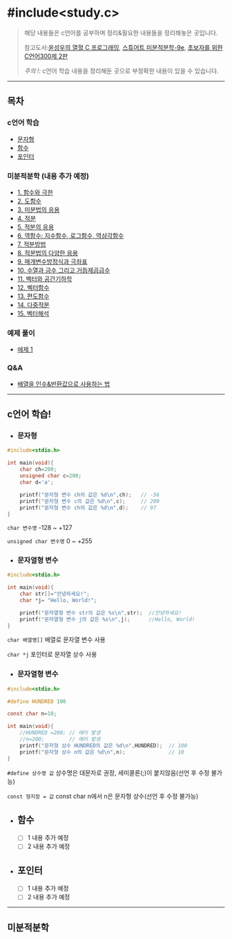 # #include<study.c>

>해당 내용들은 c언어를 공부하며 정리&필요한 내용들을 정리해놓은 곳입니다.
>
>참고도서:[윤성우의 열혈 C 프로그래밍](http://www.orentec.co.kr/booklist/C_BASIC_2/book_sub1_list.php),  [스튜어트 미분적분학-9e](https://www.aladin.co.kr/shop/wproduct.aspx?ItemId=309558529&start=slayer), [초보자를 위한 C언어300제 2판](http://www.infopub.co.kr/new/include/detail.asp?sku=06000237)
>
>*주의 !:* c언어 학습 내용을 정리해둔 곳으로 부정확한 내용이 있을 수 있습니다.
>

---

## 목차

### c언어 학습
- [문자형](#문자형)
- [함수](#함수)
- [포인터](#포인터)


 ### 미분적분학 (내용 추가 예정)
- [1. 함수와 극한]()
- [2. 도함수]()
- [3. 미분법의 응용]()
- [4. 적분]()
- [5. 적분의 응용]()
- [6. 역함수: 지수함수, 로그함수, 역삼각함수]()
- [7. 적분방법]()
- [8. 적분법의 다양한 응용]()
- [9. 매개변수방정식과 극좌표]()
- [10. 수열과 금수 그리고 거듭제곱급수]()
- [11. 벡터와 공간기하학]()
- [12. 벡터함수]()
- [13. 편도함수]()
- [14. 다중적분]()
- [15. 벡터해석]()

  
### 예제 풀이
- [에제 1]()


### Q&A
- [배열을 인수&반환값으로 사용하는 법]()

---
## c언어 학습!
- ### 문자형
```c
#include<stdio.h>

int main(void){
    char ch=200;
    unsigned char c=200;
    char d='a';
    
    printf("문자형 변수 ch의 값은 %d\n",ch);   // -56
    printf("문자형 변수 c의 값은 %d\n",c);     // 200
    printf("문자형 변수 ch의 값은 %d\n",d);    // 97
}
```
 `char 변수명` -128 ~ +127 
 >
 `unsigned char 변수명` 0 ~ +255


- ### 문자열형 변수
```c
#include<stdio.h>

int main(void){
    char str[]="안녕하세요!";
    char *j= "Hello, World!";

    printf("문자열형 변수 str의 값은 %s\n",str);  //안녕하세요!
    printf("문자열형 변수 j의 값은 %s\n",j);      //Hello, World!
}
```
`char 배열명[]` 배열로 문자열 변수 사용
>
`char *j` 포인터로 문자열 상수 사용


- ### 문자열형 변수
```c
#include<stdio.h>

#define HUNDRED 100

const char n=10;

int main(void){
    //HUNDRED =200; // 에러 발생
    //n=200;        // 에러 발생
    printf("문자형 상수 HUNDRED의 값은 %d\n",HUNDRED);  // 100
    printf("문자형 상수 n의 값은 %d\n",n);              // 10
}
```
`#define 상수명 값` 상수명은 대문자로 권장, 세미콜론(;)이 붙지않음(선언 후 수정 불가능)
>
`const 형지정 = 값` const char n에서 n은 문자형 상수(선언 후 수정 불가능)




- ## 함수
  - [ ] 1
  내용 추가 예정
  - [ ] 2
   내용 추가 예정

- ## 포인터
  - [ ] 1
   내용 추가 예정
  - [ ] 2
   내용 추가 예정

---
## 미분적분학

